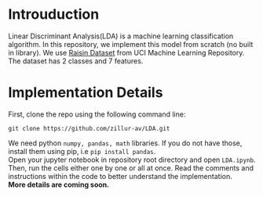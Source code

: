 # Introuduction

Linear Discriminant Analysis(LDA) is a machine learning classification algorithm. In this repository, we implement this model from scratch (no built in library). We use [Raisin Dataset](https://archive.ics.uci.edu/ml/datasets/Raisin+Dataset) from UCI Machine Learning Repository. The dataset has 2 classes and 7 features.

# Implementation Details
First, clone the repo using the following command line:

```git clone https://github.com/zillur-av/LDA.git```

We need python ```numpy, pandas, math``` libraries. If you do not have those, install them using pip, i.e ```pip install pandas```.\
Open your jupyter notebook in repository root directory and open ```LDA.ipynb```. Then, run the cells either one by one or all at once. Read the comments and instructions within the code to better understand the implementation.\
**More details are coming soon.**
